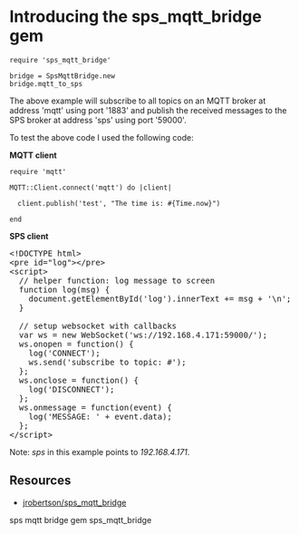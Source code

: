 # Introducing the sps_mqtt_bridge gem

    require 'sps_mqtt_bridge'

    bridge = SpsMqttBridge.new
    bridge.mqtt_to_sps

The above example will subscribe to all topics on an MQTT broker at address 'mqtt' using port '1883' and publish the received messages to the SPS broker at address 'sps' using port '59000'.

To test the above code I used the following code:

**MQTT client**

    require 'mqtt'

    MQTT::Client.connect('mqtt') do |client|

      client.publish('test', "The time is: #{Time.now}")

    end

**SPS client**

<pre>
&lt;!DOCTYPE html&gt;
&lt;pre id="log"&gt;&lt;/pre&gt;
&lt;script&gt;
  // helper function: log message to screen
  function log(msg) {
    document.getElementById('log').innerText += msg + '\n';
  }

  // setup websocket with callbacks
  var ws = new WebSocket('ws://192.168.4.171:59000/');
  ws.onopen = function() {
    log('CONNECT');
    ws.send('subscribe to topic: #');
  };
  ws.onclose = function() {
    log('DISCONNECT');
  };
  ws.onmessage = function(event) {
    log('MESSAGE: ' + event.data);
  };
&lt;/script&gt;
</pre>

Note: *sps* in this example points to *192.168.4.171*.

## Resources

* [jrobertson/sps_mqtt_bridge](https://github.com/jrobertson/sps_mqtt_bridge)

sps mqtt bridge gem sps_mqtt_bridge

